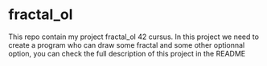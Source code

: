 # fractal_ol
This repo contain my project fractal_ol 42 cursus. In this project we need to create a program who can draw some fractal and some other optionnal option, you can check the full description of this project in the README
